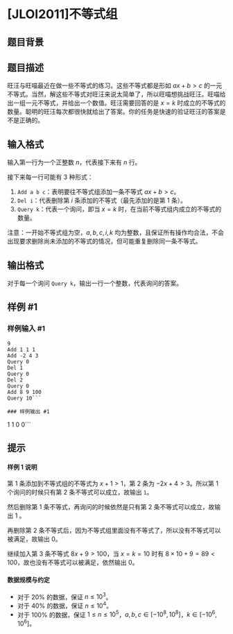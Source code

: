 # [JLOI2011]不等式组

## 题目背景



## 题目描述

旺汪与旺喵最近在做一些不等式的练习。这些不等式都是形如 $ax+b>c$ 的一元不等式。当然，解这些不等式对旺汪来说太简单了，所以旺喵想挑战旺汪。旺喵给出一组一元不等式，并给出一个数值。旺汪需要回答的是 $x=k$ 时成立的不等式的数量。聪明的旺汪每次都很快就给出了答案。你的任务是快速的验证旺汪的答案是不是正确的。

## 输入格式

输入第一行为一个正整数 $n$，代表接下来有 $n$ 行。

接下来每一行可能有 $3$ 种形式：

1. `Add a b c`：表明要往不等式组添加一条不等式 $ax+b>c$。
2. `Del i`：代表删除第 $i$ 条添加的不等式（最先添加的是第 $1$ 条）。
3. `Query k`：代表一个询问，即当 $x=k$ 时，在当前不等式组内成立的不等式的数量。

注意：一开始不等式组为空，$a,b,c,i,k$ 均为整数，且保证所有操作均合法，不会出现要求删除尚未添加的不等式的情况，但可能重复删除同一条不等式。

## 输出格式

对于每一个询问 `Query k`，输出一行一个整数，代表询问的答案。

## 样例 #1

### 样例输入 #1
```
9
Add 1 1 1
Add -2 4 3
Query 0
Del 1
Query 0
Del 2
Query 0
Add 8 9 100
Query 10```

### 样例输出 #1

```
1
1
0
0```

## 提示

#### 样例 1 说明

第 $1$ 条添加到不等式组的不等式为 $x+1>1$，第 $2$ 条为 $−2x+4>3$。所以第 $1$ 个询问的时候只有第 $2$ 条不等式可以成立，故输出 `1`。

然后删除第 $1$ 条不等式，再询问的时候依然是只有第 $2$ 条不等式可以成立，故输出 $1$ 。

再删除第 $2$ 条不等式后，因为不等式组里面没有不等式了，所以没有不等式可以被满足，故输出 $0$。

继续加入第 $3$ 条不等式 $8x+9>100$，当 $x=k=10$ 时有 $8\times 10+9=89<100$，故也没有不等式可以被满足，依然输出 $0$。

#### 数据规模与约定

- 对于 $20\%$ 的数据，保证 $n\leq 10^3$。
- 对于 $40\%$ 的数据，保证 $n\leq 10^4$。
- 对于 $100\%$ 的数据，保证 $1\leq n\leq 10^5$，$a,b,c\in[-10^8,10^8]$，$k\in[-10^6,10^6]$。
